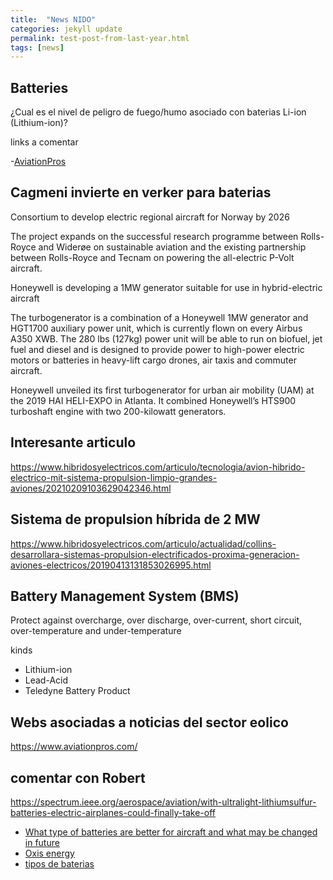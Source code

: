 ```yaml
---
title:  "News NIDO"
categories: jekyll update
permalink: test-post-from-last-year.html
tags: [news]
---
```


## Batteries

¿Cual es el nivel de peligro de fuego/humo asociado con baterias Li-ion (Lithium-ion)?


links a comentar 

-[AviationPros](https://www.aviationpros.com/engines-components/aircraft-airframe-accessories/batteries/article/21121803/the-batteries-in-aircraft-engines)



## Cagmeni invierte en verker para baterias


Consortium to develop electric regional aircraft for Norway by 2026

The project expands on the successful research programme between Rolls-Royce and Widerøe on sustainable aviation and the existing partnership between Rolls-Royce and Tecnam on powering the all-electric P-Volt aircraft.


Honeywell is developing a 1MW generator suitable for use in hybrid-electric aircraft 

The turbogenerator is a combination of a  Honeywell 1MW generator and HGT1700 auxiliary power unit, which is currently flown on every Airbus A350 XWB. The 280 lbs (127kg) power unit will be able to run on biofuel, jet fuel and diesel and is designed to provide power to high-power electric motors or batteries in heavy-lift cargo drones, air taxis and commuter aircraft.

Honeywell unveiled its first turbogenerator for urban air mobility (UAM) at the 2019 HAI HELI-EXPO in Atlanta. It combined Honeywell’s HTS900 turboshaft engine with two 200-kilowatt generators.


## Interesante articulo 

https://www.hibridosyelectricos.com/articulo/tecnologia/avion-hibrido-electrico-mit-sistema-propulsion-limpio-grandes-aviones/20210209103629042346.html


## Sistema de propulsion híbrida de 2 MW

https://www.hibridosyelectricos.com/articulo/actualidad/collins-desarrollara-sistemas-propulsion-electrificados-proxima-generacion-aviones-electricos/20190413131853026995.html


## Battery Management System (BMS)

Protect against overcharge, over discharge, over-current, short circuit, over-temperature and under-temperature

kinds

- Lithium-ion
- Lead-Acid 
 - Teledyne Battery Product


## Webs asociadas a noticias del sector eolico

https://www.aviationpros.com/

## comentar con Robert

https://spectrum.ieee.org/aerospace/aviation/with-ultralight-lithiumsulfur-batteries-electric-airplanes-could-finally-take-off

- [What type of batteries are better for aircraft and what may be changed in future](https://dmd.solutions/blog/2019/04/24/what-type-of-batteries-are-better-for-aircraft-and-what-may-be-changed-in-future/)
- [Oxis energy](https://oxisenergy.com/applications/)
- [tipos de baterias](https://www.flight-mechanic.com/aircraft-batteries-types-of-batteries-part-one/)